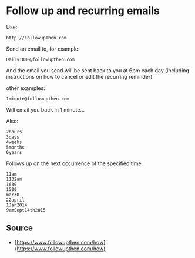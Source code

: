 ﻿# Follow up and recurring emails

Use:

    http://FollowupThen.com

Send an email to, for example:

    Daily1800@followupthen.com

And the email you send will be sent back to you at 6pm each day (including instructions on how to cancel or edit the recurring reminder)

other examples:

    1minute@followupthen.com

Will email you back in 1 minute...

Also:

    2hours
    3days
    4weeks
    5months
    6years

Follows up on the next occurrence of the specified time.

    11am
    1132am
    1630
    1500
    mar30
    22april
    1Jan2014
    9amSept14th2015

## Source

 * [https://www.followupthen.com/how](https://www.followupthen.com/how)
